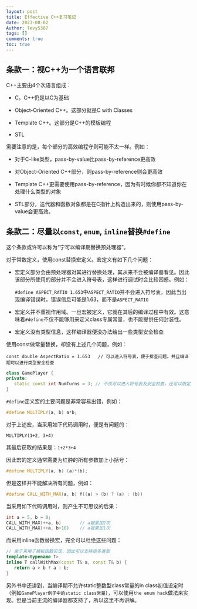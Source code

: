 ```yaml
---
layout: post
title: Effective C++复习笔记
date: 2023-08-02
Author: levy5307
tags: []
comments: true
toc: true
---
```


## 条款一：视C++为一个语言联邦

C++主要由4个次语言组成：

- C。C++仍是以C为基础

- Object-Oriented C++。这部分就是C with Classes

- Template C++。这部分是C++的模板编程

- STL

需要注意的是，每个部分的高效编程守则可能不太一样。例如：

- 对于C-like类型，pass-by-value比pass-by-reference更高效

- 对Object-Oriented C++部分，则pass-by-reference则会更高效

- Template C++更需要使用pass-by-reference，因为有时候你都不知道你在处理什么类型的对象

- STL部分，迭代器和函数对象都是在C指针上构造出来的，则使用pass-by-value会更高效。

## 条款二：尽量以`const`, `enum`, `inline`替换`#define`

这个条款或许可以称为“宁可以编译期替换预处理器”。

对于常数定义，使用const替换宏定义。宏定义有如下几个问题：

- 宏定义部分会由预处理器对其进行替换处理，其从来不会被编译器看见。因此该部分所使用的部分并不会进入符号表，这样进行调试时会比较困惑。例如：

  `#define ASPECT_RATIO 1.653`中`ASPECT_RATIO`并不会进入符号表，因此当出现编译错误时，错误信息可能是1.63，而不是`ASPECT_RATIO`

- 宏定义并不重视作用域。一旦宏被定义，它就在其后的编译过程中有效。这意味着`#define`不仅不能够用来定义class专属常量，也不能提供任何封装性。

- 宏定义没有类型信息，这样编译器便没办法给出一些类型安全检查

使用const做常量替换，却没有上述几个问题，例如：

  `const double AspectRatio = 1.653   // 可以进入符号表，便于排查问题。并且编译期可以进行类型安全检查`

  ```cpp
  class GamePlayer {
  private:
     static const int NumTurns = 3; // 不仅可以进入符号表及安全检查，还可以限定作用域
  }
  ```

`#define`定义宏的主要问题是非常容易出错，例如：

```cpp
#define MULTIPLY(a, b) a*b;
```

对于上述宏，当采用如下代码调用时，便是有问题的：

```
MULTIPLY(1+2, 3+4)
```

其最后获取的结果是：`1+2*3+4`

因此宏的定义通常需要为红肿的所有参数加上小括号：

```cpp
#define MULTIPLY(a, b) (a)*(b);
```

但是这样并不能解决所有问题，例如：

```cpp
#define CALL_WITH_MAX(a, b) f((a) > (b) ? (a) : (b))
```

当采用如下代码调用时，则产生不可思议的后果：

```cpp
int a = 5, b = 0;
CALL_WITH_MAX(++a, b)       // a被累加2次
CALL_WITH_MAX(++a, b+10)    // a被累加1次
```

而采用inline函数替换宏，完全可以杜绝这些问题：

```cpp
// 由于采用了模板函数实现，因此可以支持很多类型
template<typename T>
inline T callWithMax(const T& a, const T& b) {
   return a > b ? a : b;
}
```

另外书中还讲到，当编译期不允许static整数型class常量的in class初值设定时（例如`GamePlayer例子中的static class常量`），可以使用`the enum hack`做法来实现。但是当前主流的编译器都支持了，所以这里不再讲解。

